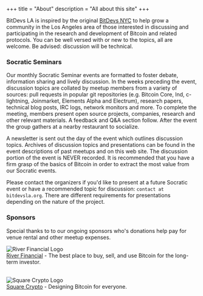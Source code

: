 +++
title = "About"
description = "All about this site"
+++

BitDevs LA is inspired by the original [BitDevs NYC](https://bitdevs.org) to 
help grow a community in the Los Angeles area of those interested in discussing 
and participating in the research and development of Bitcoin and related 
protocols. You can be well versed with or new to the topics, all are welcome. 
Be advised: discussion will be technical.

### Socratic Seminars

Our monthly Socratic Seminar events are formatted to foster debate, information
sharing and lively discussion. In the weeks preceding the event, discussion
topics are collated by meetup members from a variety of sources: pull requests
in popular git repositories (e.g. Bitcoin Core, lnd, c-lightning, Joinmarket,
Elements Alpha and Electrum), research papers, technical blog posts, IRC logs,
network monitors and more. To complete the meeting, members present open source
projects, companies, research and other relevant materials. A feedback and Q&A
section follow. After the event the group gathers at a nearby restaurant to
socialize.

A newsletter is sent out the day of the event which outlines discussion topics.
Archives of discussion topics and presentations can be found in the event
descriptions of past meetups and on this web site. The discussion portion of 
the event is NEVER recorded. It is recommended that you have a firm grasp of 
the basics of Bitcoin in order to extract the most value from our Socratic events.

Please contact the organizers if you'd like to present at a future Socratic
event or have a recommended topic for discussion: `contact at bitdevsla.org`. 
There are different requirements for presentations depending on the nature 
of the project.

### Sponsors

Special thanks to to our ongoing sponsors who's donations help pay for venue rental and other meetup expenses. 


![River Financial Logo](/riverfinancial.jpg)  
[River Financial](https://river.com/) - The best place to buy, sell, and use Bitcoin for the long-term investor.
<br>
<br>

![Square Crypto Logo](/squarecrypto.png)  
[Square Crypto](https://twitter.com/sqcrypto) - Designing Bitcoin for everyone.
